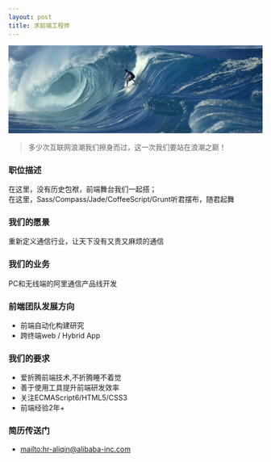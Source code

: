 ```yaml
---
layout: post
title: 求前端工程师
---
```


![浪潮之巅](/public/images/2014/surfing.jpg)

> 多少次互联网浪潮我们擦身而过，这一次我们要站在浪潮之巅！

### 职位描述
在这里，没有历史包袱，前端舞台我们一起搭；<br>
在这里，Sass/Compass/Jade/CoffeeScript/Grunt听君摆布，随君起舞

### 我们的愿景
重新定义通信行业，让天下没有又贵又麻烦的通信

### 我们的业务
PC和无线端的阿里通信产品线开发

### 前端团队发展方向
* 前端自动化构建研究
* 跨终端web / Hybrid App

### 我们的要求
* 爱折腾前端技术,不折腾睡不着觉
* 善于使用工具提升前端研发效率
* 关注ECMAScript6/HTML5/CSS3
* 前端经验2年+

### 简历传送门
* <mailto:hr-aliqin@alibaba-inc.com>